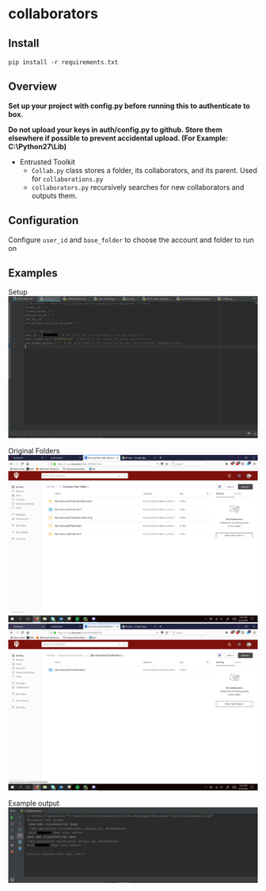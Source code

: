 # collaborators

## Install
```
pip install -r requirements.txt
```

## Overview

**Set up your project with config.py before running this to authenticate to box.**

**Do not upload your keys in auth/config.py to github. Store them elsewhere if possible to prevent accidental upload. (For Example: C:\Python27\Lib)**

* Entrusted Toolkit
    * `Collab.py` class stores a folder, its collaborators, and its parent. Used for `collaborations.py`
    * `collaborators.py` recursively searches for new collaborators and outputs them. 
   
## Configuration
Configure `user_id` and `base_folder` to choose the account and folder to run on

## Examples 
Setup
![input.PNG](img/inputEdited.PNG)

Original Folders
![original1.PNG](img/Original1.PNG)
![original2.PNG](img/Original2.PNG)

Example output
![output.PNG](img/outputEdited.PNG)


